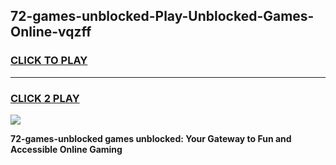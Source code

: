 
## 72-games-unblocked-Play-Unblocked-Games-Online-vqzff
<h3>
<a href="https://premium76.site?title=72-games-unblocked&ref=24A">CLICK TO PLAY</a></h3>
<hr>

<h3>
<a href="https://premium76.site?title=72-games-unblocked&ref=24A">CLICK 2 PLAY</a>
  
</h3>

<a href="https://premium76.site?title=72-games-unblocked&ref=24A"><img src="https://clearcache.store/games.png"></a>


**72-games-unblocked games unblocked: Your Gateway to Fun and Accessible Online Gaming**
